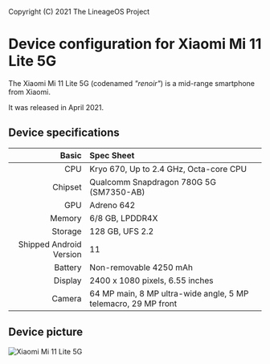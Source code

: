 Copyright (C) 2021 The LineageOS Project

Device configuration for Xiaomi Mi 11 Lite 5G
=========================================

The Xiaomi Mi 11 Lite 5G (codenamed _"renoir"_) is a mid-range smartphone from Xiaomi.

It was released in April 2021.

## Device specifications

Basic   | Spec Sheet
-------:|:-------------------------
CPU     | Kryo 670, Up to 2.4 GHz, Octa-core CPU
Chipset | Qualcomm Snapdragon 780G 5G (SM7350-AB)
GPU     | Adreno 642
Memory  | 6/8 GB, LPDDR4X
Storage | 128 GB, UFS 2.2
Shipped Android Version | 11
Battery | Non-removable 4250 mAh
Display | 2400 x 1080 pixels, 6.55 inches
Camera  | 64 MP main, 8 MP ultra-wide angle, 5 MP telemacro, 29 MP front

## Device picture

![Xiaomi Mi 11 Lite 5G](https://i01.appmifile.com/webfile/globalimg/products/pc/mi-11-lite-5g/specs01.png "Xiaomi Mi 11 Lite 5G")

